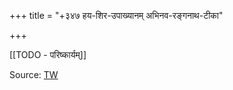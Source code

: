 +++
title = "+३४७ हय-शिर-उपाख्यानम् अभिनव-रङ्गनाथ-टीका"

+++

[[TODO - परिष्कार्यम्]]

Source: [TW](https://archive.org/details/Zzlg_hayashira-upakhyana-with-haya-shira-ratna-bhushana-commentary-by-srimad-bhinava-/page/234/mode/2up)

